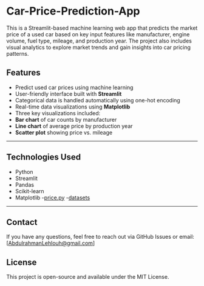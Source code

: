 # Car-Price-Prediction-App
 This is a Streamlit-based machine learning web app that predicts the market price of a used car based on key input features like manufacturer, engine volume, fuel type, mileage, and production year. The project also includes visual analytics to explore market trends and gain insights into car pricing patterns.

##  Features

-  Predict used car prices using machine learning
-  User-friendly interface built with **Streamlit**
-  Categorical data is handled automatically using one-hot encoding
-  Real-time data visualizations using **Matplotlib**  
-  Three key visualizations included:
  - **Bar chart** of car counts by manufacturer
  - **Line chart** of average price by production year
  - **Scatter plot** showing price vs. mileage

---

##  Technologies Used

- Python
- Streamlit
- Pandas
- Scikit-learn
- Matplotlib
-[price.py](https://github.com/A-lehlouh/Car-Price-Prediction-App/blob/main/price.py)
-[datasets](https://github.com/A-lehlouh/Car-Price-Prediction-App/blob/main/car_price_prediction%20(Autosaved).csv)

---

## Contact
If you have any questions, feel free to reach out via GitHub Issues or email: [AbdulrahmanLehlouh@gmail.com]

## License
This project is open-source and available under the MIT License.
